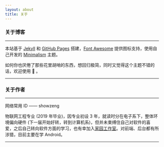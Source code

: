 ```yaml
---
layout: about
title: 关于
---
```


### 关于博客

---

本站基于 [Jekyll] 和 [GitHub Pages] 搭建，[Font Awesome] 提供图标支持，使用自己开发的 [Minimalism] 主题。

如何你也厌倦了那些花里胡哨的东西，想回归极简，同时又觉得这个主题不错的话，欢迎使用 :tada: 。

---

### 关于作者

---

网络常用 ID —— showzeng

物联网工程专业 (2019 年毕业)，因专业初设 3 年，就读时分在电子系下，整体环境偏向硬件 (下一届开始好转，转到计算机系)，但并未束缚住自己对软件的喜爱，之后自己转向软件方面的学习，也有幸加入[家园工作室]。对前端、后台都有所涉猎，目前主要在学 Android。

---

[Jekyll]: https://jekyllrb.com/
[GitHub Pages]: https://pages.github.com/
[Font Awesome]: https://fontawesome.com/
[Minimalism]: https://github.com/showzeng/minimalism
[家园工作室]: http://team.ncuos.com/
